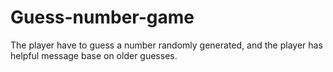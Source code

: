 # Guess-number-game
The player have to guess a number randomly generated, and the player has helpful message base on older guesses.

